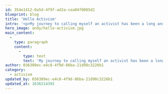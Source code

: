 ```yaml
---
id: 354e1412-0a5d-4f9f-ad2a-cea04f0085d2
blueprint: blog
title: 'Hello Activism'
intro: '<p>My journey to calling myself an activist has been a long and rambling one. When I first came out as a lesbian my senior year in high school, I didn&#039;t want that fact to drastically change my life. I still wanted to wear a dress at my wedding, I still wanted to have a stereotypical wedding and lead a similar life to the one my parents lead. In short I wanted to lead my life as a &#039;&#039;happens-to-be-gay&#039;&#039;.</p>'
hero_image: andy/hello-activism.jpg
main_content:
  -
    type: paragraph
    content:
      -
        type: text
        text: 'My journey to calling myself an activist has been a long and rambling one. When I first came out as a lesbian my senior year in high school, I didn''t want that fact to drastically change my life. I still wanted to wear a dress at my wedding, I still wanted to have a stereotypical wedding and lead a similar life to the one my parents lead. In short I wanted to lead my life as a ''''happens-to-be-gay''''.'
author: 036389ec-e4c8-4f9d-86ba-21d98c3226b1
category:
  - activism
updated_by: 036389ec-e4c8-4f9d-86ba-21d98c3226b1
updated_at: 1636214392
---
```

